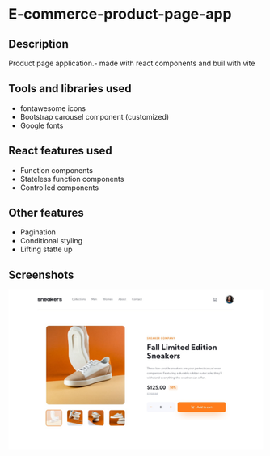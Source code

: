 # E-commerce-product-page-app

## Description

Product page application.- made with react components and buil with vite 

## Tools and libraries used

- fontawesome icons
- Bootstrap carousel component (customized)
- Google fonts

## React features used

- Function components
- Stateless function components
- Controlled components

## Other features

- Pagination
- Conditional styling
- Lifting statte up 

## Screenshots
![Desktop design](./design/desktop-design.jpg)
